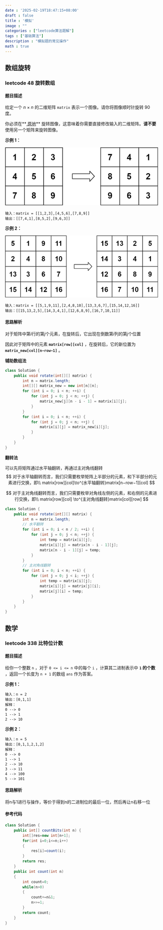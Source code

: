 ```yaml
---
date : '2025-02-19T18:47:15+08:00'
draft : false
title : '模拟'
image : ""
categories : ["leetcode算法题解"]
tags : ["基础算法"]
description : "模拟题的常见操作"
math : true
---
```


## 数组旋转

### leetcode 48 旋转数组

#### 题目描述

给定一个 *n* × *n* 的二维矩阵 `matrix` 表示一个图像。请你将图像顺时针旋转 90 度。

你必须在**[ 原地](https://baike.baidu.com/item/原地算法)** 旋转图像，这意味着你需要直接修改输入的二维矩阵。**请不要** 使用另一个矩阵来旋转图像。

 

**示例 1：**

![img](mat1.jpg)

```
输入：matrix = [[1,2,3],[4,5,6],[7,8,9]]
输出：[[7,4,1],[8,5,2],[9,6,3]]
```

**示例 2：**

![img](mat2.jpg)

```
输入：matrix = [[5,1,9,11],[2,4,8,10],[13,3,6,7],[15,14,12,16]]
输出：[[15,13,2,5],[14,3,4,1],[12,6,8,9],[16,7,10,11]]
```

#### 思路解析

对于矩阵中第*i*行的第*j*个元素，在旋转后，它出现在倒数第*i*列的第*j*个位置

因此对于矩阵中的元素 **`matrix[row][col]`** ，在旋转后，它的新位置为 **`matrix_new[col][n−row−1]`** 。

**辅助数组法**

```java
class Solution {
    public void rotate(int[][] matrix) {
        int n = matrix.length;
        int[][] matrix_new = new int[n][n];
        for (int i = 0; i < n; ++i) {
            for (int j = 0; j < n; ++j) {
                matrix_new[j][n - i - 1] = matrix[i][j];
            }
        }
        for (int i = 0; i < n; ++i) {
            for (int j = 0; j < n; ++j) {
                matrix[i][j] = matrix_new[i][j];
            }
        }
    }
}
```

**翻转法**

可以先将矩阵通过水平轴翻转，再通过主对角线翻转
$$
对于水平轴翻转而言，我们只需要枚举矩阵上半部分的元素，和下半部分的元素进行交换，即\\
matrix[row][col]\to^{水平轴翻转}matrix[n−row−1][col]
$$

$$
对于主对角线翻转而言，我们只需要枚举对角线左侧的元素，和右侧的元素进行交换，即\\
matrix[row][col] \to^{主对角线翻转}matrix[col][row]
$$

```java
class Solution {
    public void rotate(int[][] matrix) {
        int n = matrix.length;
        // 水平翻转
        for (int i = 0; i < n / 2; ++i) {
            for (int j = 0; j < n; ++j) {
                int temp = matrix[i][j];
                matrix[i][j] = matrix[n - i - 1][j];
                matrix[n - i - 1][j] = temp;
            }
        }
        // 主对角线翻转
        for (int i = 0; i < n; ++i) {
            for (int j = 0; j < i; ++j) {
                int temp = matrix[i][j];
                matrix[i][j] = matrix[j][i];
                matrix[j][i] = temp;
            }
        }
    }
}

```

## 数学

### leetcode 338 比特位计数

#### 题目描述

给你一个整数 `n` ，对于 `0 <= i <= n` 中的每个 `i` ，计算其二进制表示中 **`1` 的个数** ，返回一个长度为 `n + 1` 的数组 `ans` 作为答案。

 

**示例 1：**

```
输入：n = 2
输出：[0,1,1]
解释：
0 --> 0
1 --> 1
2 --> 10
```

**示例 2：**

```
输入：n = 5
输出：[0,1,1,2,1,2]
解释：
0 --> 0
1 --> 1
2 --> 10
3 --> 11
4 --> 100
5 --> 101
```

#### 思路解析

将n与1进行与操作，等价于得到n的二进制位的最后一位，然后再让n右移一位

#### 参考代码

```java
class Solution {
    public int[] countBits(int n) {
        int[]res=new int[n+1];
        for(int i=0;i<=n;i++)
        {
            res[i]=count(i);
        }
        return res;
    }
    public int count(int n)
    {
        int count=0;
        while(n>0)
        {
            count+=n&1;
            n>>=1;
        }
        return count;
    }
}
```

